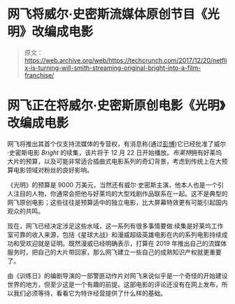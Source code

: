 # 网飞将威尔·史密斯流媒体原创节目《光明》改编成电影

> 原文：<https://web.archive.org/web/https://techcrunch.com/2017/12/20/netflix-is-turning-will-smith-streaming-original-bright-into-a-film-franchise/>

# 网飞正在将威尔·史密斯原创电影《光明》改编成电影

网飞将推出其首个仅支持流媒体的专营权，有消息称(通过[彭博](https://web.archive.org/web/20221007020303/https://www.bloomberg.com/news/articles/2017-12-20/netflix-attempts-a-couch-potato-blockbuster-with-sequel-on-way))它已经批准了威尔·史密斯电影 *Bright* 的续集，该片将于 12 月 22 日开始播放。*布莱特*拥有好莱坞大片的预算，以及可能非常适合插曲式电影系列的奇幻背景，考虑到传统上在大预算电影领域对粉丝的良好影响。

《光明》的预算是 9000 万美元，当然还有威尔·史密斯主演，他本人也是一个引人注目的人物，你通常会把他与好莱坞的大型戏剧作品联系在一起。这不是典型的网飞原创电影；这些往往是预算适中的独立电影，比大屏幕特效更有可能引起国内观众的共鸣。

现在，网飞已经决定涉足这些水域，这一系列有很多事情要做:续集是好莱坞工作室可靠的收入来源，包括《星球大战》和漫威超级英雄电影在内的系列电影持续成功和受欢迎就是证明。既然漫威已经明确表示，打算在 2019 年推出自己的流媒体服务时，把自己的大片带回家，那么网飞建立一些自己的成熟知识产权就更重要了。

由《训练日》的编剧导演的一部警匪动作片对网飞来说似乎是一个奇怪的开始建设世界的地方，但至少这是一个有趣的前提。这部电影的评论还没有在网上发布，所以我们必须等待，看看它为特许经营提供了什么样的基础。